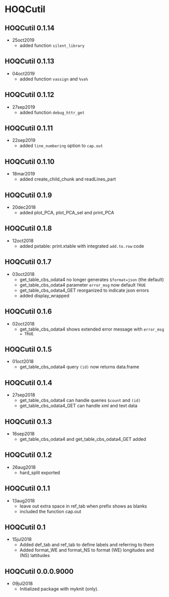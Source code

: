 # HOQCutil

## HOQCutil 0.1.14

* 25oct2019   
   + added function `silent_library`

## HOQCutil 0.1.13

* 04oct2019   
   + added function `vassign` and `%va%`

## HOQCutil 0.1.12

* 27sep2019   
   + added function `debug_httr_get`
 
## HOQCutil 0.1.11

* 22sep2019   
   + added `line_numbering` option to `cap.out`
      
## HOQCutil 0.1.10

* 18mar2019   
   + added create_child_chunk and readLines_part
       
## HOQCutil 0.1.9

* 20dec2018   
   + added plot_PCA, plot_PCA_sel and print_PCA
   
## HOQCutil 0.1.8

* 12oct2018   
   + added pxtable: print.xtable with integrated `add.to.row` code
   
## HOQCutil 0.1.7

* 03oct2018   
   + get_table_cbs_odata4 no longer generates `$format=json` (the default)
   + get_table_cbs_odata4 parameter `error_msg` now default `TRUE`
   + get_table_cbs_odata4_GET reorganized to indicate json errors
   + added display_wrapped
  
## HOQCutil 0.1.6

* 02oct2018
   + get_table_cbs_odata4 shows extended error message with `error_msg = TRUE`

## HOQCutil 0.1.5

* 01oct2018
   + get_table_cbs_odata4 query `(id)` now returns data.frame

## HOQCutil 0.1.4

* 27sep2018
   + get_table_cbs_odata4 can handle queries `$count` and `(id)`
   + get_table_cbs_odata4_GET can handle xml and text data

## HOQCutil 0.1.3

* 16sep2018
   + get_table_cbs_odata4 and get_table_cbs_odata4_GET added

## HOQCutil 0.1.2

* 26aug2018
   + hard_split exported

## HOQCutil 0.1.1

* 13aug2018
   + leave out extra space in ref_tab when prefix shows as blanks
   + included the function cap.out

## HOQCutil 0.1

* 15jul2018 
   + Added def_tab and ref_tab to define labels and referring to them
   + Added format_WE and format_NS to format (WE) longitudes and (NS) lattitudes

## HOQCutil 0.0.0.9000

* 09jul2018 
   + Initialized package with myknit (only).
     
